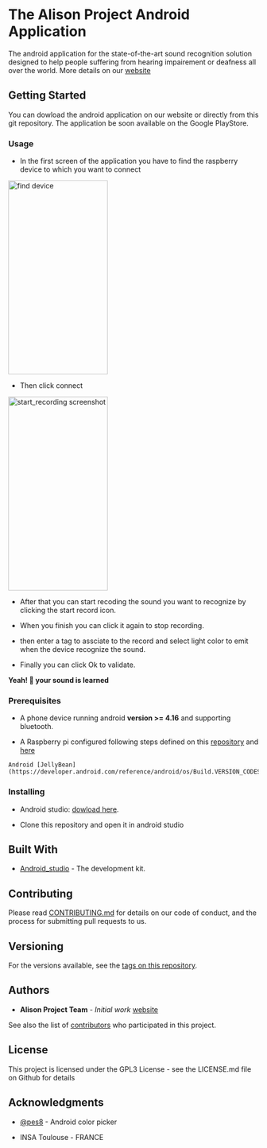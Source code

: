 # The Alison Project Android Application

The android application for the state-of-the-art sound recognition solution designed to help people suffering from hearing impairement or deafness all over the world.
More details on our [website](https://alisonproject.ml)

## Getting Started

You can dowload the android application on our website or directly from this git repository.
The application be soon available on the Google PlayStore.

### Usage

+ In the first screen of the application you have to find the raspberry device to which you want to connect  

<img src="https://raw.githubusercontent.com/Faymir/alison-project-android-app/master/find_device.jpeg" alt="find device" width="200" height="390"/>

+ Then click connect  

<img src="https://raw.githubusercontent.com/Faymir/alison-project-android-app/master/start_record.jpeg" alt="start_recording screenshot" width="200" height="390"/>

+ After that you can start recoding the sound you want to recognize by clicking the start record icon.

+ When you finish you can click it again to stop recording.

+ then enter a tag to assciate to the record and select light color to emit when the device recognize the sound.

+ Finally you can click Ok to validate.

**Yeah! 🤗 your sound is learned**

### Prerequisites

+ A phone device running android **version >= 4.16** and supporting bluetooth.

+ A Raspberry pi configured following steps defined on this [repository](https://github.com/VincentErb/AlisonProject) and [here](https://github.com/VincentErb/AlisonProject/blob/master/bluetooth_server/README.md)

```
Android [JellyBean](https://developer.android.com/reference/android/os/Build.VERSION_CODES.html#JELLY_BEAN)
```

### Installing

+ Android studio: [dowload here](https://developer.android.com/studio/).

+ Clone this repository and open it in android studio


## Built With

* [Android_studio](https://developer.android.com/guide/slices/getting-started) - The development kit.

## Contributing

Please read [CONTRIBUTING.md](https://gist.github.com/PurpleBooth/b24679402957c63ec426) for details on our code of conduct, and the process for submitting pull requests to us.

## Versioning

For the versions available, see the [tags on this repository](https://github.com/your/project/tags).

## Authors

* **Alison Project Team** - *Initial work* [website](https://alisonproject.ml)

See also the list of [contributors](https://github.com/your/project/contributors) who participated in this project.

## License

This project is licensed under the GPL3 License - see the LICENSE.md file on Github for details

## Acknowledgments

* [@pes8](https://github.com/Pes8/android-material-color-picker-dialog) - Android color picker

* INSA Toulouse - FRANCE
